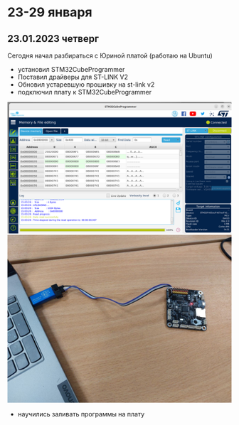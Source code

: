 # 23-29 января
## 23.01.2023 четверг
Сегодня начал разбираться с Юриной платой (работаю на Ubuntu)
* установил STM32CubeProgrammer
* Поставил драйверы для ST-LINK V2
* Обновил устаревшую прошивку на st-link v2
* подключил плату к STM32CubeProgrammer

![](./.data/1.png)  
![](./.data/2.jpg)

* научились заливать программы на плату